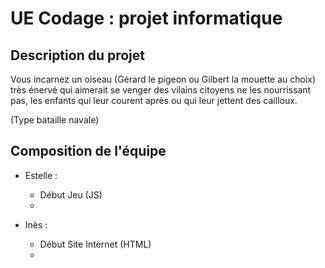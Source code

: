# UE Codage : projet informatique

## Description du projet

Vous incarnez un oiseau (Gérard le pigeon ou Gilbert la mouette au choix) très énervé qui aimerait se venger des vilains citoyens ne les nourrissant pas, les enfants qui leur courent après ou qui leur jettent des cailloux.

(Type bataille navale)

## Composition de l'équipe

* Estelle :
  - Début Jeu (JS)
  - 
 
* Inès  :
  - Début Site Internet (HTML)
  - 





